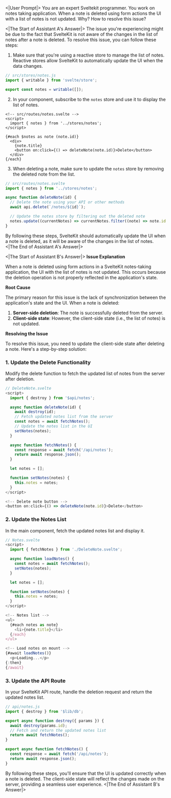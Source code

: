 <|User Prompt|>
You are an expert Sveltekit programmer. You work on notes taking application. When a note is deleted using form actions the UI with a list of notes is not updated. Why? How to resolve this issue?

<|The Start of Assistant A's Answer|>
The issue you're experiencing might be due to the fact that SvelteKit is not aware of the changes in the list of notes after a note is deleted. To resolve this issue, you can follow these steps:

1. Make sure that you're using a reactive store to manage the list of notes. Reactive stores allow SvelteKit to automatically update the UI when the data changes.

```js
// src/stores/notes.js
import { writable } from 'svelte/store';

export const notes = writable([]);
```

2. In your component, subscribe to the `notes` store and use it to display the list of notes.

```svelte
<!-- src/routes/notes.svelte -->
<script>
  import { notes } from '../stores/notes';
</script>

{#each $notes as note (note.id)}
  <div>
    {note.title}
    <button on:click={() => deleteNote(note.id)}>Delete</button>
  </div>
{/each}
```

3. When deleting a note, make sure to update the `notes` store by removing the deleted note from the list.

```js
// src/routes/notes.svelte
import { notes } from '../stores/notes';

async function deleteNote(id) {
  // Delete the note using your API or other methods
  await api.delete(`/notes/${id}`);

  // Update the notes store by filtering out the deleted note
  notes.update((currentNotes) => currentNotes.filter((note) => note.id !== id));
}
```

By following these steps, SvelteKit should automatically update the UI when a note is deleted, as it will be aware of the changes in the list of notes.
<|The End of Assistant A's Answer|>

<|The Start of Assistant B's Answer|>
**Issue Explanation**

When a note is deleted using form actions in a SvelteKit notes-taking application, the UI with the list of notes is not updated. This occurs because the deletion operation is not properly reflected in the application's state.

**Root Cause**

The primary reason for this issue is the lack of synchronization between the application's state and the UI. When a note is deleted:

1. **Server-side deletion**: The note is successfully deleted from the server.
2. **Client-side state**: However, the client-side state (i.e., the list of notes) is not updated.

**Resolving the Issue**

To resolve this issue, you need to update the client-side state after deleting a note. Here's a step-by-step solution:

### **1. Update the Delete Functionality**

Modify the delete function to fetch the updated list of notes from the server after deletion.

```javascript
// DeleteNote.svelte
<script>
  import { destroy } from '$api/notes';

  async function deleteNote(id) {
    await destroy(id);
    // Fetch updated notes list from the server
    const notes = await fetchNotes();
    // Update the notes list in the UI
    setNotes(notes);
  }

  async function fetchNotes() {
    const response = await fetch('/api/notes');
    return await response.json();
  }

  let notes = [];

  function setNotes(notes) {
    this.notes = notes;
  }
</script>

<!-- Delete note button -->
<button on:click={() => deleteNote(note.id)}>Delete</button>
```

### **2. Update the Notes List**

In the main component, fetch the updated notes list and display it.

```javascript
// Notes.svelte
<script>
  import { fetchNotes } from './DeleteNote.svelte';

  async function loadNotes() {
    const notes = await fetchNotes();
    setNotes(notes);
  }

  let notes = [];

  function setNotes(notes) {
    this.notes = notes;
  }
</script>

<!-- Notes list -->
<ul>
  {#each notes as note}
    <li>{note.title}</li>
  {/each}
</ul>

<!-- Load notes on mount -->
{#await loadNotes()}
  <p>Loading...</p>
{:then}
{/await}
```

### **3. Update the API Route**

In your SvelteKit API route, handle the deletion request and return the updated notes list.

```javascript
// api/notes.js
import { destroy } from '$lib/db';

export async function destroy({ params }) {
  await destroy(params.id);
  // Fetch and return the updated notes list
  return await fetchNotes();
}

export async function fetchNotes() {
  const response = await fetch('/api/notes');
  return await response.json();
}
```

By following these steps, you'll ensure that the UI is updated correctly when a note is deleted. The client-side state will reflect the changes made on the server, providing a seamless user experience.
<|The End of Assistant B's Answer|>